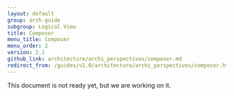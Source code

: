 ```yaml
---
layout: default
group: arch-guide
subgroup: Logical View
title: Composer
menu_title: Composer
menu_order: 2
version: 2.1
github_link: architecture/archi_perspectives/composer.md
redirect_from: /guides/v1.0/architecture/archi_perspectives/composer.html
---
```


This document is not ready yet, but we are working on it.
